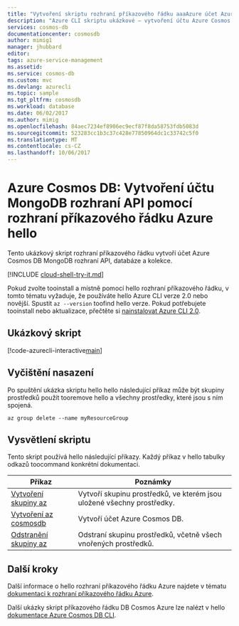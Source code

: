 ```yaml
---
title: "Vytvoření skriptu rozhraní příkazového řádku aaaAzure účet Azure Cosmos DB MongoDB rozhraní API, databáze a kolekce | Microsoft Docs"
description: "Azure CLI skriptu ukázkové – vytvoření účtu Azure Cosmos DB MongoDB rozhraní API, databáze a kolekce."
services: cosmos-db
documentationcenter: cosmosdb
author: mimig1
manager: jhubbard
editor: 
tags: azure-service-management
ms.assetid: 
ms.service: cosmos-db
ms.custom: mvc
ms.devlang: azurecli
ms.topic: sample
ms.tgt_pltfrm: cosmosdb
ms.workload: database
ms.date: 06/02/2017
ms.author: mimig
ms.openlocfilehash: 84aec7234ef8906ec9ecf87f8da58753fdb5083d
ms.sourcegitcommit: 523283cc1b3c37c428e77850964dc1c33742c5f0
ms.translationtype: MT
ms.contentlocale: cs-CZ
ms.lasthandoff: 10/06/2017
---
```

# <a name="azure-cosmos-db-create-an-mongodb-api-account-using-hello-azure-cli"></a>Azure Cosmos DB: Vytvoření účtu MongoDB rozhraní API pomocí rozhraní příkazového řádku Azure hello

Tento ukázkový skript rozhraní příkazového řádku vytvoří účet Azure Cosmos DB MongoDB rozhraní API, databáze a kolekce. 

[!INCLUDE [cloud-shell-try-it.md](../../../includes/cloud-shell-try-it.md)]

Pokud zvolte tooinstall a místně pomocí hello rozhraní příkazového řádku, v tomto tématu vyžaduje, že používáte hello Azure CLI verze 2.0 nebo novější. Spustit `az --version` toofind hello verze. Pokud potřebujete tooinstall nebo aktualizace, přečtěte si [nainstalovat Azure CLI 2.0]( /cli/azure/install-azure-cli). 

## <a name="sample-script"></a>Ukázkový skript

[!code-azurecli-interactive[main](../../../cli_scripts/cosmosdb/create-cosmosdb-mongodb-account/create-cosmosdb-mongodb-account.sh?highlight=15-35 "Create an Azure Cosmos DB MongoDB API account, database, and collection")]

## <a name="clean-up-deployment"></a>Vyčištění nasazení

Po spuštění ukázka skriptu hello hello následující příkaz může být skupiny prostředků použít tooremove hello a všechny prostředky, které jsou s ním spojená.

```azurecli-interactive
az group delete --name myResourceGroup
```

## <a name="script-explanation"></a>Vysvětlení skriptu

Tento skript používá hello následující příkazy. Každý příkaz v hello tabulky odkazů toocommand konkrétní dokumentaci.

| Příkaz | Poznámky |
|---|---|
| [Vytvoření skupiny az](/cli/azure/group#create) | Vytvoří skupinu prostředků, ve kterém jsou uložené všechny prostředky. |
| [Vytvoření az cosmosdb](/cli/azure/cosmosdb#create) | Vytvoří účet Azure Cosmos DB. |
| [Odstranění skupiny az](/cli/azure/resource#delete) | Odstraní skupinu prostředků, včetně všech vnořených prostředků. |

## <a name="next-steps"></a>Další kroky

Další informace o hello rozhraní příkazového řádku Azure najdete v tématu [dokumentaci k rozhraní příkazového řádku Azure](https://docs.microsoft.com/cli/azure/overview).

Další ukázky skript příkazového řádku DB Cosmos Azure lze nalézt v hello [dokumentace Azure Cosmos DB CLI](../cli-samples.md).
